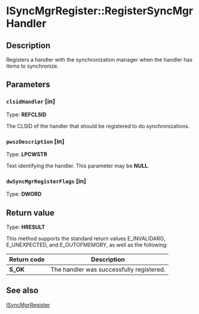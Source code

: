 # ISyncMgrRegister::RegisterSyncMgrHandler

## Description

Registers a handler with the synchronization manager when the handler has items to synchronize.

## Parameters

### `clsidHandler` [in]

Type: **REFCLSID**

The CLSID of the handler that should be registered to do synchronizations.

### `pwszDescription` [in]

Type: **LPCWSTR**

Text identifying the handler. This parameter may be **NULL**.

### `dwSyncMgrRegisterFlags` [in]

Type: **DWORD**

## Return value

Type: **HRESULT**

This method supports the standard return values E_INVALIDARG, E_UNEXPECTED, and E_OUTOFMEMORY, as well as the following:

| Return code | Description |
| --- | --- |
| **S_OK** | The handler was successfully registered. |

## See also

[ISyncMgrRegister](https://learn.microsoft.com/windows/desktop/api/mobsync/nn-mobsync-isyncmgrregister)